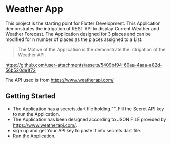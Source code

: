 # Weather App

This project is the starting point for Flutter Development. 
This Application demonstrates the intrigation of REST API to display Current Weather and Weather Forecast.
The Application designed for 3 places and can be modified for n number of places as the places assigned to a List.

> The Motive of the Application is the demonstrate the intrigation of the Weather API.

https://github.com/user-attachments/assets/5409bf94-60aa-4aaa-a82d-56b520de1f72



The API used is from https://www.weatherapi.com/
## Getting Started

- The Application has a secrets.dart file holding "", Fill the Secret API key to run the Application.
- The Application has been designed according to JSON FILE provided by https://www.weatherapi.com/.
- sign up and get Your API key to paste it into secrets.dart file.
- Run the Application.
